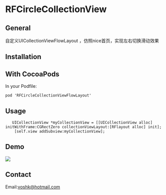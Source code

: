 # RFCircleCollectionView
## General
自定义UICollectionViewFlowLayout ，仿照nice首页，实现左右切换滑动效果
## Installation
## With CocoaPods
In your Podfile:
```
pod 'RFCircleCollectionViewFlowLayout'
```
## Usage
```
   UICollectionView *myCollectionView = [[UICollectionView alloc] initWithFrame:CGRectZero collectionViewLayout:[RFlayout alloc] init];
    [self.view addSubview:myCollectionView];
```

## Demo
![](https://github.com/refinemobi/RFCircleCollectionView/raw/master/RFCircleCollectionView/Image/demo.gif) 

## Contact
Email:voshk@hotmail.com

